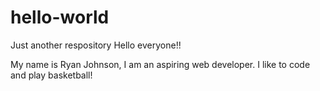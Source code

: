 # hello-world
Just another respository
Hello everyone!!

My name is Ryan Johnson, I am an aspiring web developer.
I like to code and play basketball!
